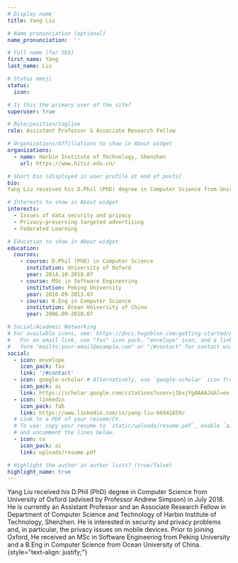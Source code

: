 ```yaml
---
# Display name
title: Yang Liu

# Name pronunciation (optional)
name_pronunciation:  ''

# Full name (for SEO)
first_name: Yang
last_name: Liu

# Status emoji
status:
  icon: 

# Is this the primary user of the site?
superuser: true

# Role/position/tagline
role: Assistant Professor & Associate Research Fellow 

# Organizations/Affiliations to show in About widget
organizations:
  - name: Harbin Institute of Technology, Shenzhen
    url: https://www.hitsz.edu.cn/

# Short bio (displayed in user profile at end of posts)
bio: 
Yang Liu received his D.Phil (PhD) degree in Computer Science from University of Oxford (advised by Professor Andrew Simpson) in July 2018. He is currently an Assistant Professor and an Associate Research Fellow in Department of Computer Science and Technology of Harbin Institute of Technology, Shenzhen. He is interested in security and privacy problems and, in particular, the privacy issues on mobile devices. Prior to joining Oxford, He received an MSc in Software Engineering from Peking University and a B.Eng in Computer Science from Ocean University of China.

# Interests to show in About widget
interests:
  - Issues of data security and privacy
  - Privacy-preserving targeted advertising
  - Federated Learning

# Education to show in About widget
education:
  courses:
    - course: D.Phil (PhD) in Computer Science
      institution: University of Oxford
      year: 2014.10-2018.07
    - course: MSc in Software Engineering
      institution: Peking University
      year: 2010.09-2013.07
    - course: B.Eng in Computer Science
      institution: Ocean University of China
      year: 2006.09-2010.07

# Social/Academic Networking
# For available icons, see: https://docs.hugoblox.com/getting-started/page-builder/#icons
#   For an email link, use "fas" icon pack, "envelope" icon, and a link in the
#   form "mailto:your-email@example.com" or "/#contact" for contact widget.
social:
  - icon: envelope
    icon_pack: fas
    link: '/#contact'
  - icon: google-scholar # Alternatively, use `google-scholar` icon from `ai` icon pack
    icon_pack: ai
    link: https://scholar.google.com/citations?user=j1bxjYgAAAAJ&hl=en
  - icon: linkedin
    icon_pack: fab
    link: https://www.linkedin.com/in/yang-liu-66941659/
  # Link to a PDF of your resume/CV.
  # To use: copy your resume to `static/uploads/resume.pdf`, enable `ai` icons in `params.yaml`,
  # and uncomment the lines below.
  - icon: cv
    icon_pack: ai
    link: uploads/resume.pdf

# Highlight the author in author lists? (true/false)
highlight_name: true
---
```


Yang Liu received his D.Phil (PhD) degree in Computer Science from University of Oxford (advised by Professor Andrew Simpson) in July 2018. He is currently an Assistant Professor and an Associate Research Fellow in Department of Computer Science and Technology of Harbin Institute of Technology, Shenzhen. He is interested in security and privacy problems and, in particular, the privacy issues on mobile devices. Prior to joining Oxford, He received an MSc in Software Engineering from Peking University and a B.Eng in Computer Science from Ocean University of China.
{style="text-align: justify;"}
